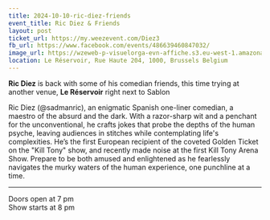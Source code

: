 ```yaml
---
title: 2024-10-10-ric-diez-friends
event_title: Ric Diez & Friends
layout: post
ticket_url: https://my.weezevent.com/Diez3
fb_url: https://www.facebook.com/events/486639460847032/
image_url: https://wzeweb-p-visuelorga-evn-affiche.s3.eu-west-1.amazonaws.com/affiche_1196965.jpeg
location: Le Réservoir, Rue Haute 204, 1000, Brussels Belgium
---
```

<strong>Ric Diez</strong> is back with some of his comedian friends, this time trying at another venue, <strong>Le Réservoir</strong> right next to Sablon</p>

Ric Diez (@sadmanric), an enigmatic Spanish one-liner comedian, a maestro of the absurd and the dark. With a razor-sharp wit and a penchant for the unconventional, he crafts jokes that probe the depths of the human psyche, leaving audiences in stitches while contemplating life's complexities. He’s the first European recipient of the coveted Golden Ticket on the "Kill Tony" show, and recently made noise at the first Kill Tony Arena Show. Prepare to be both amused and enlightened as he fearlessly navigates the murky waters of the human experience, one punchline at a time.

<hr />
Doors open at 7 pm<br />
Show starts at 8 pm
